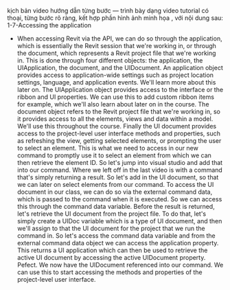 kịch bản video hướng dẫn từng bước — trình bày dạng video tutorial có thoại, từng bước rõ ràng, kết hợp phần hình ảnh minh họa , với nội dung sau: 
1-7-Accessing the application
- When accessing Revit via the API, we can do so through the application, which is essentially the Revit session that we're working in, or through the document, which represents a Revit project file that we're working in. This is done through four different objects: the application, the UIApplication, the document, and the UIDocument. An application object provides access to application-wide settings such as project location settings, language, and application events. We'll learn more about this later on. The UIApplication object provides access to the interface or the ribbon and UI properties. We can use this to add custom ribbon items for example, which we'll also learn about later on in the course. The document object refers to the Revit project file that we're working in, so it provides access to all the elements, views and data within a model. We'll use this throughout the course. Finally the UI document provides access to the project-level user interface methods and properties, such as refreshing the view, getting selected elements, or prompting the user to select an element. This is what we need to access in our new command to promptly use it to select an element from which we can then retrieve the element ID. So let's jump into visual studio and add that into our command. Where we left off in the last video is with a command that's simply returning a result. So let's add in the UI document, so that we can later on select elements from our command. To access the UI document in our class, we can do so via the external command data, which is passed to the command when it is executed. So we can access this through the command data variable. Before the result is returned, let's retrieve the UI document from the project file. To do that, let's simply create a UIDoc variable which is a type of UI document, and then we'll assign to that the UI document for the project that we run the command in. So let's access the command data variable and from the external command data object we can access the application property. This returns a UI application which can then be used to retrieve the active UI document by accessing the active UIDocument property. Pefect. We now have the UIDocument referenced into our command. We can use this to start accessing the methods and properties of the project-level user interface.